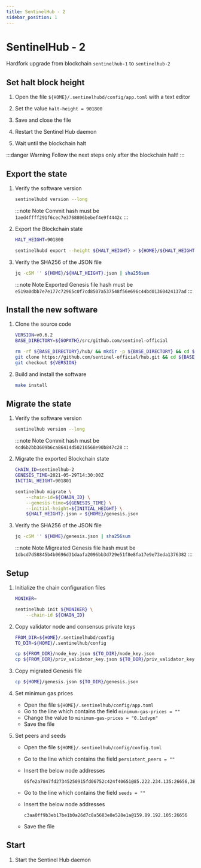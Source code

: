 ```yaml
---
title: SentinelHub - 2
sidebar_position: 1
---
```


# SentinelHub - 2

Hardfork upgrade from blockchain `sentinelhub-1` to `sentinelhub-2`

## Set halt block height

1. Open the file `${HOME}/.sentinelhubd/config/app.toml` with a text editor

2. Set the value `halt-height = 901800`

3. Save and close the file

4. Restart the Sentinel Hub daemon

5. Wait until the blockchain halt

:::danger Warning
Follow the next steps only after the blockchain halt!
:::

## Export the state

1. Verify the software version

    ``` sh
    sentinelhubd version --long
    ```

    :::note Note
    Commit hash must be `1aed4ffff291f6cec7e3768806bebef4e9f4442c`
    :::

2. Export the Blockchain state

    ``` sh
    HALT_HEIGHT=901800

    sentinelhubd export --height ${HALT_HEIGHT} > ${HOME}/${HALT_HEIGHT}.json
    ```

3. Verify the SHA256 of the JSON file

    ``` sh
    jq -cSM '' ${HOME}/${HALT_HEIGHT}.json | sha256sum
    ```

    :::note Note
    Exported Genesis file hash must be `e519a0dbb7e7e177c72965c0f7cd8507a537548f56e696c44bd01360424137ad`
    :::

## Install the new software

1. Clone the source code

    ``` sh
    VERSION=v0.6.2
    BASE_DIRECTORY=${GOPATH}/src/github.com/sentinel-official

    rm -rf ${BASE_DIRECTORY}/hub/ && mkdir -p ${BASE_DIRECTORY} && cd ${BASE_DIRECTORY}/ && \
    git clone https://github.com/sentinel-official/hub.git && cd ${BASE_DIRECTORY}/hub/ && \
    git checkout ${VERSION}
    ```

2. Build and install the software

    ``` sh
    make install
    ```

## Migrate the state

1. Verify the software version

    ``` sh
    sentinelhub version --long
    ```

    :::note Note
    Commit hash must be `4cd6b2bb3609b6ca86414d50216568e90b847c28`
    :::

2. Migrate the exported Blockchain state

    ``` sh
    CHAIN_ID=sentinelhub-2
    GENESIS_TIME=2021-05-29T14:30:00Z
    INITIAL_HEIGHT=901801

    sentinelhub migrate \
        --chain-id=${CHAIN_ID} \
        --genesis-time=${GENESIS_TIME} \
        --initial-height=${INITIAL_HEIGHT} \
        ${HALT_HEIGHT}.json > ${HOME}/genesis.json
    ```

3. Verify the SHA256 of the JSON file

    ``` sh
    jq -cSM '' ${HOME}/genesis.json | sha256sum
    ```

    :::note Note
    Migreated Genesis file hash must be `1dbcd7d58845b4b0696d31daafa2096bb3d729e51f8e8fa17e9e73eda1376382`
    :::

## Setup

1. Initialize the chain configuration files

    ``` sh
    MONIKER=

    sentinelhub init ${MONIKER} \
        --chain-id ${CHAIN_ID}
    ```

2. Copy validator node and consensus private keys

    ``` sh
    FROM_DIR=${HOME}/.sentinelhubd/config
    TO_DIR=${HOME}/.sentinelhub/config

    cp ${FROM_DIR}/node_key.json ${TO_DIR}/node_key.json
    cp ${FROM_DIR}/priv_validator_key.json ${TO_DIR}/priv_validator_key.json
    ```

3. Copy migrated Genesis file

    ``` sh
    cp ${HOME}/genesis.json ${TO_DIR}/genesis.json
    ```

4. Set minimun gas prices

    * Open the file `${HOME}/.sentinelhub/config/app.toml`
    * Go to the line which contains the field `minimum-gas-prices = ""`
    * Change the value to `minimum-gas-prices = "0.1udvpn"`
    * Save the file

5. Set peers and seeds

    * Open the file `${HOME}/.sentinelhub/config/config.toml`
    * Go to the line which contains the field `persistent_peers = ""`
    * Insert the below node addresses

        ``` text
        05fe2a7847fd27345250915fd06752c424f40651@85.222.234.135:26656,387027e3b1180d3a619cbbf3462704a490785963@54.176.90.228:26656,63bd9cfce0f0d274aad5b166dd06d829021aec43@121.78.247.243:56656,855807cc6a919c22ec943050ebb5c80b23724ed0@3.239.11.246:26656,8caefbf8f4318ecc93f2c901cf11470e4a16c818@161.97.135.122:26656,9174af5f16f74660cccf49f893d243949af45f7f@54.177.29.46:26656,9fa528bd2b9e7c80724a1d8a4e1a2a8a83e7d123@142.93.72.221:26656,a77f6a094578dad899e2f40e0626b4c6d4705311@3.36.165.232:26656,bd45a11390d16d128a9eeea3935b53d7a1a3c120@15.236.127.69:26656,cdb8dd7628460a546ce1594ca0bc0c20366514cf@34.72.64.178:26656,d1efceccb04ded9a604e5235f76da86872157d68@161.97.149.223:26656,e00b23444cc8dbb353d5faa765ab36cfc0116b57@83.60.98.134:28685,e5ee89bd4fc371c6a0e66d2b8daefd891b6b87b5@157.90.117.58:26656,f7ceb735606f90df7eb6cd987641876955b6e325@46.4.55.150:36656
        ```

    * Go to the line which contains the field `seeds = ""`
    * Insert the below node addresses

        ``` text
        c3aa0ff9b3eb17be1b0a26d7c8a5683e8e528e1a@159.89.192.105:26656
        ```

    * Save the file

## Start

1. Start the Sentinel Hub daemon